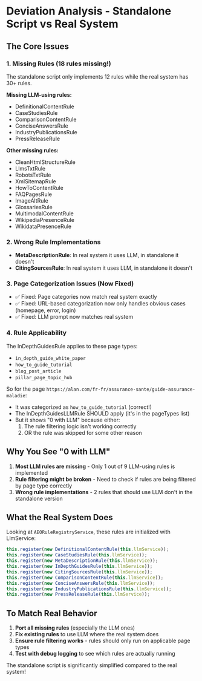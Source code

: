# Deviation Analysis - Standalone Script vs Real System

## The Core Issues

### 1. Missing Rules (18 rules missing!)
The standalone script only implements 12 rules while the real system has 30+ rules.

**Missing LLM-using rules:**
- DefinitionalContentRule 
- CaseStudiesRule
- ComparisonContentRule
- ConciseAnswersRule
- IndustryPublicationsRule
- PressReleaseRule

**Other missing rules:**
- CleanHtmlStructureRule
- LlmsTxtRule
- RobotsTxtRule
- XmlSitemapRule
- HowToContentRule
- FAQPagesRule
- ImageAltRule
- GlossariesRule
- MultimodalContentRule
- WikipediaPresenceRule
- WikidataPresenceRule

### 2. Wrong Rule Implementations
- **MetaDescriptionRule**: In real system it uses LLM, in standalone it doesn't
- **CitingSourcesRule**: In real system it uses LLM, in standalone it doesn't

### 3. Page Categorization Issues (Now Fixed)
- ✅ Fixed: Page categories now match real system exactly
- ✅ Fixed: URL-based categorization now only handles obvious cases (homepage, error, login)
- ✅ Fixed: LLM prompt now matches real system

### 4. Rule Applicability
The InDepthGuidesRule applies to these page types:
- `in_depth_guide_white_paper`
- `how_to_guide_tutorial` 
- `blog_post_article`
- `pillar_page_topic_hub`

So for the page `https://alan.com/fr-fr/assurance-sante/guide-assurance-maladie`:
- It was categorized as `how_to_guide_tutorial` (correct!)
- The InDepthGuidesLLMRule SHOULD apply (it's in the pageTypes list)
- But it shows "0 with LLM" because either:
  1. The rule filtering logic isn't working correctly
  2. OR the rule was skipped for some other reason

## Why You See "0 with LLM"

1. **Most LLM rules are missing** - Only 1 out of 9 LLM-using rules is implemented
2. **Rule filtering might be broken** - Need to check if rules are being filtered by page type correctly
3. **Wrong rule implementations** - 2 rules that should use LLM don't in the standalone version

## What the Real System Does

Looking at `AEORuleRegistryService`, these rules are initialized with LlmService:
```typescript
this.register(new DefinitionalContentRule(this.llmService));
this.register(new CaseStudiesRule(this.llmService));
this.register(new MetaDescriptionRule(this.llmService));
this.register(new InDepthGuidesRule(this.llmService));
this.register(new CitingSourcesRule(this.llmService));
this.register(new ComparisonContentRule(this.llmService));
this.register(new ConciseAnswersRule(this.llmService));
this.register(new IndustryPublicationsRule(this.llmService));
this.register(new PressReleaseRule(this.llmService));
```

## To Match Real Behavior

1. **Port all missing rules** (especially the LLM ones)
2. **Fix existing rules** to use LLM where the real system does
3. **Ensure rule filtering works** - rules should only run on applicable page types
4. **Test with debug logging** to see which rules are actually running

The standalone script is significantly simplified compared to the real system!